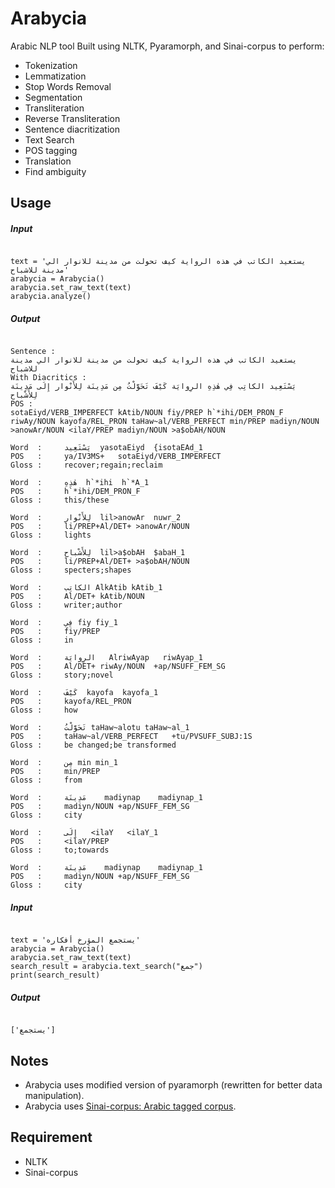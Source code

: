 # Arabycia
Arabic NLP tool Built using NLTK, Pyaramorph, and Sinai-corpus to perform:
  - Tokenization
  - Lemmatization
  - Stop Words Removal
  - Segmentation
  - Transliteration
  - Reverse Transliteration
  - Sentence diacritization
  - Text Search
  - POS tagging
  - Translation
  - Find ambiguity

## Usage
##### Input
```

text = 'يستعيد الكاتب في هذه الرواية كيف تحولت من مدينة للانوار الي مدينة للاشباح'
arabycia = Arabycia()
arabycia.set_raw_text(text)
arabycia.analyze()

```
##### Output
```

Sentence :
يستعيد الكاتب في هذه الرواية كيف تحولت من مدينة للانوار الي مدينة للاشباح
With Diacritics :
يَسْتَعِيد الكاتِب فِي هٰذِهِ الرِوايَة كَيْفَ تَحَوَّلْتُ مِن مَدِينَة لِلأَنْوار إِلَى مَدِينَة لِلأَشْباح
POS :
sotaEiyd/VERB_IMPERFECT kAtib/NOUN fiy/PREP h`*ihi/DEM_PRON_F riwAy/NOUN kayofa/REL_PRON taHaw~al/VERB_PERFECT min/PREP madiyn/NOUN >anowAr/NOUN <ilaY/PREP madiyn/NOUN >a$obAH/NOUN

Word  : 	يَسْتَعِيد	yasotaEiyd	{isotaEAd_1 
POS   : 	ya/IV3MS+	sotaEiyd/VERB_IMPERFECT 
Gloss : 	recover;regain;reclaim

Word  : 	هٰذِهِ	h`*ihi	h`*A_1 
POS   : 	h`*ihi/DEM_PRON_F 
Gloss : 	this/these

Word  : 	لِلأَنْوار	lil>anowAr	nuwr_2 
POS   : 	li/PREP+Al/DET+	>anowAr/NOUN 
Gloss : 	lights

Word  : 	لِلأَشْباح	lil>a$obAH	$abaH_1 
POS   : 	li/PREP+Al/DET+	>a$obAH/NOUN 
Gloss : 	specters;shapes

Word  : 	الكاتِب	AlkAtib	kAtib_1 
POS   : 	Al/DET+	kAtib/NOUN 
Gloss : 	writer;author

Word  : 	فِي	fiy	fiy_1 
POS   : 	fiy/PREP 
Gloss : 	in

Word  : 	الرِوايَة	AlriwAyap	riwAyap_1 
POS   : 	Al/DET+	riwAy/NOUN	+ap/NSUFF_FEM_SG 
Gloss : 	story;novel

Word  : 	كَيْفَ	kayofa	kayofa_1 
POS   : 	kayofa/REL_PRON 
Gloss : 	how

Word  : 	تَحَوَّلْتُ	taHaw~alotu	taHaw~al_1 
POS   : 	taHaw~al/VERB_PERFECT	+tu/PVSUFF_SUBJ:1S 
Gloss : 	be changed;be transformed

Word  : 	مِن	min	min_1 
POS   : 	min/PREP 
Gloss : 	from

Word  : 	مَدِينَة	madiynap	madiynap_1 
POS   : 	madiyn/NOUN	+ap/NSUFF_FEM_SG 
Gloss : 	city

Word  : 	إِلَى	<ilaY	<ilaY_1 
POS   : 	<ilaY/PREP 
Gloss : 	to;towards

Word  : 	مَدِينَة	madiynap	madiynap_1  
POS   : 	madiyn/NOUN	+ap/NSUFF_FEM_SG 
Gloss : 	city
```

##### Input
```

text = 'يستجمع المؤرخ أفكاره'
arabycia = Arabycia()
arabycia.set_raw_text(text)
search_result = arabycia.text_search("جمع")
print(search_result)

```

##### Output
```

['يستجمع']

```

## Notes
- Arabycia uses modified version of pyaramorph (rewritten for better data manipulation).
- Arabycia uses [Sinai-corpus: Arabic tagged corpus](https://github.com/mohabmes/Sinai-corpus).


## Requirement
- NLTK
- Sinai-corpus
